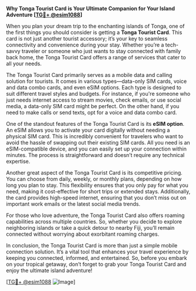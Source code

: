 **Why Tonga Tourist Card is Your Ultimate Companion for Your Island Adventure [[TG💪+ @esim1088](https://t.me/s/esim1088)]**

When you plan your dream trip to the enchanting islands of Tonga, one of the first things you should consider is getting a **Tonga Tourist Card**. This card is not just another tourist accessory; it’s your key to seamless connectivity and convenience during your stay. Whether you’re a tech-savvy traveler or someone who just wants to stay connected with family back home, the Tonga Tourist Card offers a range of services that cater to all your needs.

The Tonga Tourist Card primarily serves as a mobile data and calling solution for tourists. It comes in various types—data-only SIM cards, voice and data combo cards, and even eSIM options. Each type is designed to suit different travel styles and budgets. For instance, if you're someone who just needs internet access to stream movies, check emails, or use social media, a data-only SIM card might be perfect. On the other hand, if you need to make calls or send texts, opt for a voice and data combo card.

One of the standout features of the Tonga Tourist Card is its **eSIM option**. An eSIM allows you to activate your card digitally without needing a physical SIM card. This is incredibly convenient for travelers who want to avoid the hassle of swapping out their existing SIM cards. All you need is an eSIM-compatible device, and you can easily set up your connection within minutes. The process is straightforward and doesn’t require any technical expertise.

Another great aspect of the Tonga Tourist Card is its competitive pricing. You can choose from daily, weekly, or monthly plans, depending on how long you plan to stay. This flexibility ensures that you only pay for what you need, making it cost-effective for short trips or extended stays. Additionally, the card provides high-speed internet, ensuring that you don’t miss out on important work emails or the latest social media trends.

For those who love adventure, the Tonga Tourist Card also offers roaming capabilities across multiple countries. So, whether you decide to explore neighboring islands or take a quick detour to nearby Fiji, you’ll remain connected without worrying about exorbitant roaming charges.

In conclusion, the Tonga Tourist Card is more than just a simple mobile connection solution. It’s a vital tool that enhances your travel experience by keeping you connected, informed, and entertained. So, before you embark on your tropical getaway, don’t forget to grab your Tonga Tourist Card and enjoy the ultimate island adventure! 

[[TG💪+ @esim1088](https://t.me/s/esim1088) ![Image](https://i.postimg.cc/Y0z9fWf4/image.png)]